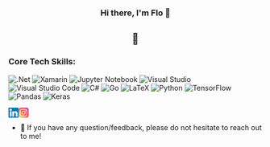 <p align="center"> 
<a <img src="https://user-images.githubusercontent.com/72252866/162438209-888a2669-e0e8-432e-83df-de6c6a9cac16.png" alt="my banner"></a> 
</p> 
<h3 align="center"> Hi there, I'm Flo</a> 👋 </h3>
 <h2 align="center"> 🤖 

 </h2> 

### Core Tech Skills:
![.Net](https://img.shields.io/badge/.NET-5C2D91?style=for-the-badge&logo=.net&logoColor=white)
![Xamarin](https://img.shields.io/badge/Xamarin-3199DC?style=for-the-badge&logo=xamarin&logoColor=white)
![Jupyter Notebook](https://img.shields.io/badge/jupyter-%23FA0F00.svg?style=for-the-badge&logo=jupyter&logoColor=white)
![Visual Studio](https://img.shields.io/badge/Visual%20Studio-5C2D91.svg?style=for-the-badge&logo=visual-studio&logoColor=white)
![Visual Studio Code](https://img.shields.io/badge/Visual%20Studio%20Code-0078d7.svg?style=for-the-badge&logo=visual-studio-code&logoColor=white)
![C#](https://img.shields.io/badge/c%23-%23239120.svg?style=for-the-badge&logo=c-sharp&logoColor=white)
![Go](https://img.shields.io/badge/go-%2300ADD8.svg?style=for-the-badge&logo=go&logoColor=white)
![LaTeX](https://img.shields.io/badge/latex-%23008080.svg?style=for-the-badge&logo=latex&logoColor=white)
![Python](https://img.shields.io/badge/python-3670A0?style=for-the-badge&logo=python&logoColor=ffdd54)
![TensorFlow](https://img.shields.io/badge/TensorFlow-%23FF6F00.svg?style=for-the-badge&logo=TensorFlow&logoColor=white)
![Pandas](https://img.shields.io/badge/pandas-%23150458.svg?style=for-the-badge&logo=pandas&logoColor=white)
![Keras](https://img.shields.io/badge/Keras-%23D00000.svg?style=for-the-badge&logo=Keras&logoColor=white)

 
 <a href="https://www.linkedin.com/in/florianstanglmeier/"><img align="left" src="https://raw.githubusercontent.com/flo-s99/flo-s99/main/files/linkedin.svg" alt="Flo | LinkedIn" width="20px"/></a> 
 
 <a href="https://www.instagram.com/flo.stng/"><img align="left" src="https://raw.githubusercontent.com/flo-s99/flo-s99/main/files/instagram.svg" alt="Flo | Instagram" width="20px"/></a> 
 </br>
 
- 💬 If you have any question/feedback, please do not hesitate to reach out to me!
 


